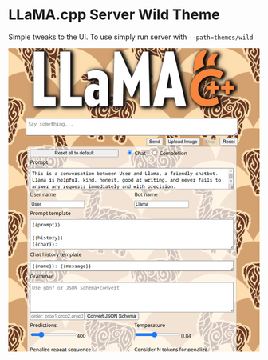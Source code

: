 # LLaMA.cpp Server Wild Theme

Simple tweaks to the UI. To use simply run server with `--path=themes/wild`

![image](wild.png)
